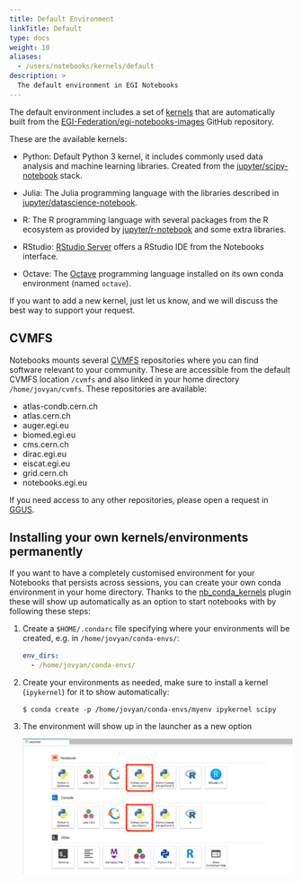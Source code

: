```yaml
---
title: Default Environment
linkTitle: Default
type: docs
weight: 10
aliases:
  - /users/notebooks/kernels/default
description: >
  The default environment in EGI Notebooks
---
```


<!-- cSpell:words datascience -->

The default environment includes a set of
[kernels](https://jupyter.readthedocs.io/en/latest/projects/kernels.html) that
are automatically built from the
[EGI-Federation/egi-notebooks-images](https://github.com/EGI-Federation/egi-notebooks-images)
GitHub repository.

These are the available kernels:

- Python: Default Python 3 kernel, it includes commonly used data analysis and
  machine learning libraries. Created from the
  [jupyter/scipy-notebook](https://jupyter-docker-stacks.readthedocs.io/en/latest/using/selecting.html#jupyter-scipy-notebook)
  stack.

- Julia: The Julia programming language with the libraries described in
  [jupyter/datascience-notebook](https://jupyter-docker-stacks.readthedocs.io/en/latest/using/selecting.html#jupyter-datascience-notebook).

- R: The R programming language with several packages from the R ecosystem as
  provided by
  [jupyter/r-notebook](https://jupyter-docker-stacks.readthedocs.io/en/latest/using/selecting.html#jupyter-r-notebook)
  and some extra libraries.

- RStudio:
  [RStudio Server](https://posit.co/products/open-source/rstudio-server/) offers
  a RStudio IDE from the Notebooks interface.

- Octave: The [Octave](https://www.octave.org/) programming language installed
  on its own conda environment (named `octave`).

If you want to add a new kernel, just let us know, and we will discuss the best
way to support your request.

## CVMFS

Notebooks mounts several [CVMFS](../../../../compute/software-distribution/)
repositories where you can find software relevant to your community. These are
accessible from the default CVMFS location `/cvmfs` and also linked in your home
directory `/home/jovyan/cvmfs`. These repositories are available:

<!-- cSpell:disable -->

- atlas-condb.cern.ch
- atlas.cern.ch
- auger.egi.eu
- biomed.egi.eu
- cms.cern.ch
- dirac.egi.eu
- eiscat.egi.eu
- grid.cern.ch
- notebooks.egi.eu

<!-- cSpell:enable -->

If you need access to any other repositories, please open a request in
[GGUS](https://helpdesk.ggus.eu).

## Installing your own kernels/environments permanently

If you want to have a completely customised environment for your Notebooks that
persists across sessions, you can create your own conda environment in your home
directory. Thanks to the
[nb_conda_kernels](https://github.com/Anaconda-Platform/nb_conda_kernels) plugin
these will show up automatically as an option to start notebooks with by
following these steps:

1. Create a `$HOME/.condarc` file specifying where your environments will be
   created, e.g. in `/home/jovyan/conda-envs/`:

   ```yaml
   env_dirs:
     - /home/jovyan/conda-envs/
   ```

1. Create your environments as needed, make sure to install a kernel
   (`ipykernel`) for it to show automatically:

   ```shell
   $ conda create -p /home/jovyan/conda-envs/myenv ipykernel scipy
   ```

1. The environment will show up in the launcher as a new option

   ![Launcher with custom env](notebooks-custom-env.png)
